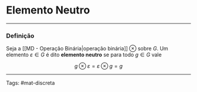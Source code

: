 # Elemento Neutro

---

### Definição

Seja a [[MD - Operação Binária|operação binária]] $\otimes$ sobre $G$. Um elemento $\varepsilon \in G$ é dito **elemento neutro** se para todo $g \in G$ vale

$$
g \otimes \varepsilon = \varepsilon \otimes g = g
$$

---

Tags: #mat-discreta 